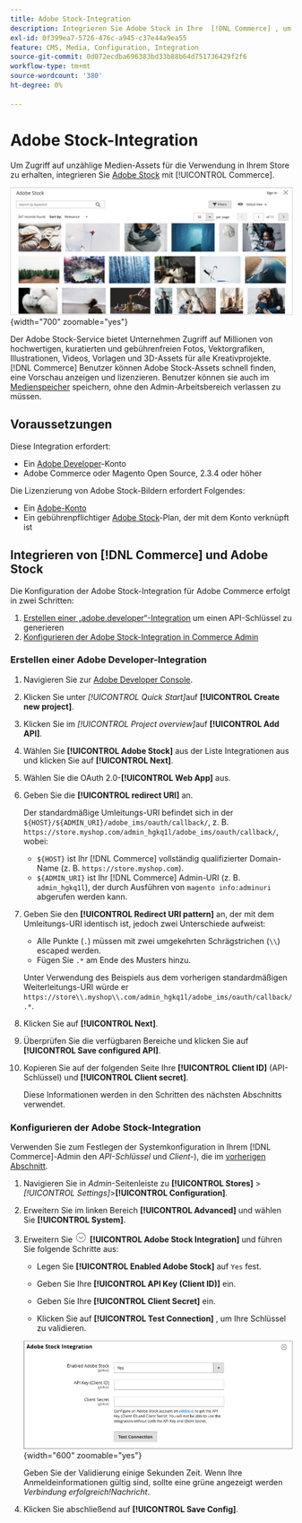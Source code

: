 ```yaml
---
title: Adobe Stock-Integration
description: Integrieren Sie Adobe Stock in Ihre  [!DNL Commerce] , um auf unzählige Medien-Assets zur Verwendung in Ihrem Store zuzugreifen.
exl-id: 0f399ea7-5726-476c-a945-c37e44a9ea55
feature: CMS, Media, Configuration, Integration
source-git-commit: 0d072ecdba696383bd33b88b64d751736429f2f6
workflow-type: tm+mt
source-wordcount: '380'
ht-degree: 0%

---
```


# Adobe Stock-Integration

Um Zugriff auf unzählige Medien-Assets für die Verwendung in Ihrem Store zu erhalten, integrieren Sie [Adobe Stock][adobe-stock] mit [!UICONTROL Commerce].

![Adobe Stock-Suchergebnisse](./assets/adobe-stock-search-grid.png){width="700" zoomable="yes"}

Der Adobe Stock-Service bietet Unternehmen Zugriff auf Millionen von hochwertigen, kuratierten und gebührenfreien Fotos, Vektorgrafiken, Illustrationen, Videos, Vorlagen und 3D-Assets für alle Kreativprojekte. [!DNL Commerce] Benutzer können Adobe Stock-Assets schnell finden, eine Vorschau anzeigen und lizenzieren. Benutzer können sie auch im [Medienspeicher](./media-storage.md) speichern, ohne den Admin-Arbeitsbereich verlassen zu müssen.

## Voraussetzungen

Diese Integration erfordert:

- Ein [Adobe Developer][dev-console]-Konto
- Adobe Commerce oder Magento Open Source, 2.3.4 oder höher

Die Lizenzierung von Adobe Stock-Bildern erfordert Folgendes:

- Ein [Adobe-Konto][adobe-signin]
- Ein gebührenpflichtiger [Adobe Stock][adobe-stock]-Plan, der mit dem Konto verknüpft ist

## Integrieren von [!DNL Commerce] und Adobe Stock

Die Konfiguration der Adobe Stock-Integration für Adobe Commerce erfolgt in zwei Schritten:

1. [Erstellen einer „adobe.developer“-Integration](#create-an-adobe-developer-integration) um einen API-Schlüssel zu generieren
1. [Konfigurieren der Adobe Stock-Integration in Commerce Admin](#configure-the-adobe-stock-integration)

### Erstellen einer Adobe Developer-Integration

1. Navigieren Sie zur [Adobe Developer Console][dev-console].

1. Klicken Sie unter _[!UICONTROL Quick Start]_&#x200B;auf **[!UICONTROL Create new project]**.

1. Klicken Sie im _[!UICONTROL Project overview]_&#x200B;auf **[!UICONTROL Add API]**.

1. Wählen Sie **[!UICONTROL Adobe Stock]** aus der Liste Integrationen aus und klicken Sie auf **[!UICONTROL Next]**.

1. Wählen Sie die OAuth 2.0-**[!UICONTROL Web App]** aus.

1. Geben Sie die **[!UICONTROL redirect URI]** an.

   Der standardmäßige Umleitungs-URI befindet sich in der `${HOST}/${ADMIN_URI}/adobe_ims/oauth/callback/`, z. B. `https://store.myshop.com/admin_hgkq1l/adobe_ims/oauth/callback/`, wobei:

   - `${HOST}` ist Ihr [!DNL Commerce] vollständig qualifizierter Domain-Name (z. B. `https://store.myshop.com`).
   - `${ADMIN_URI}` ist Ihr [!DNL Commerce] Admin-URI (z. B. `admin_hgkq1l`), der durch Ausführen von `magento info:adminuri` abgerufen werden kann.

1. Geben Sie den **[!UICONTROL Redirect URI pattern]** an, der mit dem Umleitungs-URI identisch ist, jedoch zwei Unterschiede aufweist:

   - Alle Punkte (`.`) müssen mit zwei umgekehrten Schrägstrichen (`\\`) escaped werden.
   - Fügen Sie `.*` am Ende des Musters hinzu.

   Unter Verwendung des Beispiels aus dem vorherigen standardmäßigen Weiterleitungs-URI würde er `https://store\\.myshop\\.com/admin_hgkq1l/adobe_ims/oauth/callback/.*`.

1. Klicken Sie auf **[!UICONTROL Next]**.

1. Überprüfen Sie die verfügbaren Bereiche und klicken Sie auf **[!UICONTROL Save configured API]**.

1. Kopieren Sie auf der folgenden Seite Ihre **[!UICONTROL Client ID]** (API-Schlüssel) und **[!UICONTROL Client secret]**.

   Diese Informationen werden in den Schritten des nächsten Abschnitts verwendet.

### Konfigurieren der Adobe Stock-Integration

Verwenden Sie zum Festlegen der Systemkonfiguration in Ihrem [!DNL Commerce]-Admin den _API-Schlüssel_ und _Client-_), die im [vorherigen Abschnitt][create-integration].

1. Navigieren Sie in _Admin_-Seitenleiste zu **[!UICONTROL Stores]** > _[!UICONTROL Settings]_>**[!UICONTROL Configuration]**.

1. Erweitern Sie im linken Bereich **[!UICONTROL Advanced]** und wählen Sie **[!UICONTROL System]**.

1. Erweitern Sie ![Erweiterungsauswahl](../assets/icon-display-expand.png) **[!UICONTROL Adobe Stock Integration]** und führen Sie folgende Schritte aus:

   - Legen Sie **[!UICONTROL Enabled Adobe Stock]** auf `Yes` fest.

   - Geben Sie Ihre **[!UICONTROL API Key (Client ID)]** ein.

   - Geben Sie Ihre **[!UICONTROL Client Secret]** ein.

   - Klicken Sie auf **[!UICONTROL Test Connection]** , um Ihre Schlüssel zu validieren.

   ![Erweiterte Konfiguration - Adobe Stock-Integration](./assets/system-adobe-stock-integration.png){width="600" zoomable="yes"}

   Geben Sie der Validierung einige Sekunden Zeit. Wenn Ihre Anmeldeinformationen gültig sind, sollte eine grüne angezeigt werden _Verbindung erfolgreich!Nachricht_.

1. Klicken Sie abschließend auf **[!UICONTROL Save Config]**.

[adobe-stock]: https://stock.adobe.com
[adobe-signin]: https://helpx.adobe.com/de/manage-account/using/access-adobe-id-account.html
[dev-console]: https://developer.adobe.com/console/home
[create-integration]: #create-an-adobeio-integration

